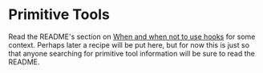 # Primitive Tools

Read the README's section on [When and when not to use hooks](../README.md#When-and-when-not-to-use-hooks) for some context.
Perhaps later a recipe will be put here, but for now this is just so that anyone searching for primitive tool information will
be sure to read the README.
